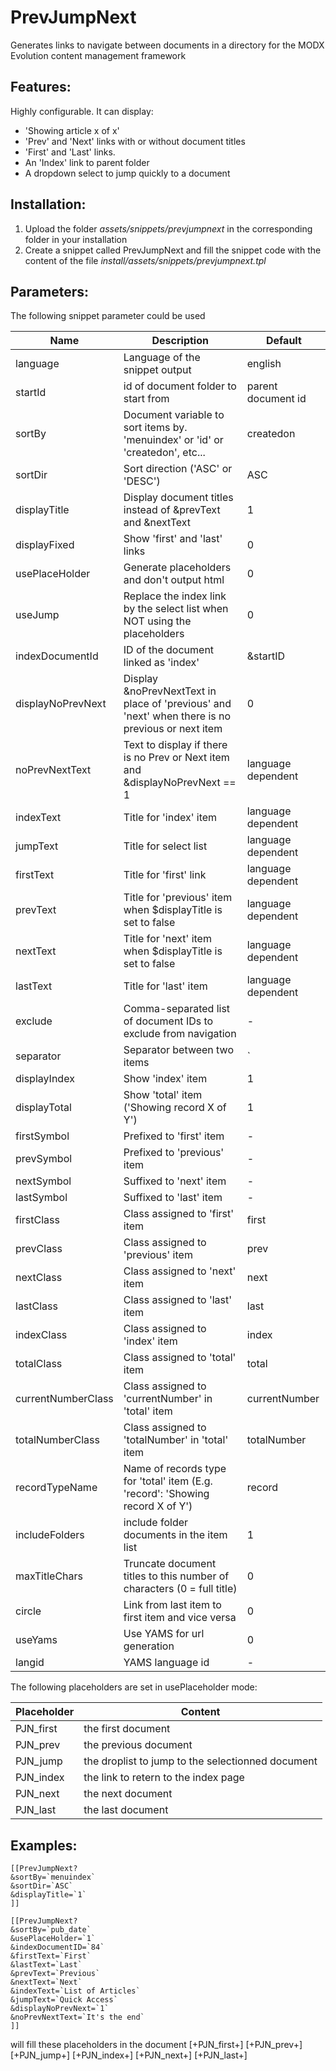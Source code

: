 PrevJumpNext
================================================================================

Generates links to navigate between documents in a directory
for the MODX Evolution content management framework

Features:
--------------------------------------------------------------------------------
Highly configurable. It can display:
- 'Showing article x of x'
- 'Prev' and 'Next' links with or without document titles
- 'First' and 'Last' links.
- An 'Index' link to parent folder
- A dropdown select to jump quickly to a document

Installation:
--------------------------------------------------------------------------------
1. Upload the folder *assets/snippets/prevjumpnext* in the corresponding folder in your installation
2. Create a snippet called PrevJumpNext and fill the snippet code with the content of the file *install/assets/snippets/prevjumpnext.tpl*

Parameters:
--------------------------------------------------------------------------------

The following snippet parameter could be used

Name | Description | Default
---- | ----------- | -------
language | Language of the snippet output | english
startId | id of document folder to start from | parent document id
sortBy | Document variable to sort items by. 'menuindex' or 'id' or 'createdon', etc...  | createdon
sortDir | Sort direction ('ASC' or 'DESC') | ASC
displayTitle | Display document titles instead of &prevText and &nextText | 1
displayFixed | Show 'first' and 'last' links | 0
usePlaceHolder | Generate placeholders and don't output html | 0
useJump | Replace the index link by the select list when NOT using the placeholders | 0
indexDocumentId | ID of the document linked as 'index' | &startID
displayNoPrevNext | Display &noPrevNextText in place of 'previous' and 'next' when there is no previous or next item | 0
noPrevNextText | Text to display if there is no Prev or Next item and &displayNoPrevNext == 1 | language dependent
indexText | Title for 'index' item | language dependent
jumpText | Title for select list | language dependent
firstText | Title for 'first' link | language dependent
prevText | Title for 'previous' item when $displayTitle is set to false | language dependent
nextText | Title for 'next' item when $displayTitle is set to false | language dependent
lastText | Title for 'last' item | language dependent
exclude | Comma-separated list of document IDs to exclude from navigation | -
separator | Separator between two items | ` | `
displayIndex | Show 'index' item | 1
displayTotal | Show 'total' item ('Showing record X of Y') | 1
firstSymbol | Prefixed to 'first' item | -
prevSymbol | Prefixed to 'previous' item | -
nextSymbol | Suffixed to 'next' item | -
lastSymbol | Suffixed to 'last' item | -
firstClass | Class assigned to 'first' item | first
prevClass | Class assigned to 'previous' item | prev
nextClass | Class assigned to 'next' item | next
lastClass | Class assigned to 'last' item | last
indexClass | Class assigned to 'index' item | index
totalClass | Class assigned to 'total' item | total
currentNumberClass | Class assigned to 'currentNumber' in 'total' item | currentNumber
totalNumberClass | Class assigned to 'totalNumber' in 'total' item | totalNumber
recordTypeName | Name of records type for 'total' item (E.g. 'record': 'Showing record X of Y') | record
includeFolders | include folder documents in the item list | 1
maxTitleChars | Truncate document titles to this number of characters (0 = full title) | 0
circle | Link from last item to first item and vice versa | 0
useYams | Use YAMS for url generation | 0
langid | YAMS language id | -

The following placeholders are set in usePlaceholder mode:

Placeholder | Content
---- | -----------
PJN_first | the first document
PJN_prev | the previous document
PJN_jump | the droplist to jump to the selectionned document
PJN_index | the link to retern to the index page
PJN_next | the next document
PJN_last | the last document


Examples:
--------------------------------------------------------------------------------

```
[[PrevJumpNext?
&sortBy=`menuindex`
&sortDir=`ASC`
&displayTitle=`1`
]]
```

```
[[PrevJumpNext?
&sortBy=`pub_date`
&usePlaceHolder=`1`
&indexDocumentID=`84`
&firstText=`First`
&lastText=`Last`
&prevText=`Previous`
&nextText=`Next`
&indexText=`List of Articles`
&jumpText=`Quick Access`
&displayNoPrevNext=`1`
&noPrevNextText=`It's the end`
]]
```

will fill these placeholders in the document [+PJN_first+] [+PJN_prev+] [+PJN_jump+] [+PJN_index+] [+PJN_next+] [+PJN_last+]
